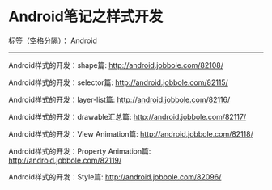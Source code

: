 ﻿# Android笔记之样式开发

标签（空格分隔）： Android

---

Android样式的开发：shape篇:
http://android.jobbole.com/82108/

Android样式的开发：selector篇:
http://android.jobbole.com/82115/

Android样式的开发：layer-list篇:
http://android.jobbole.com/82116/

Android样式的开发：drawable汇总篇:
http://android.jobbole.com/82117/

Android样式的开发：View Animation篇:
http://android.jobbole.com/82118/

Android样式的开发：Property Animation篇:
http://android.jobbole.com/82119/

Android样式的开发：Style篇:
http://android.jobbole.com/82096/




